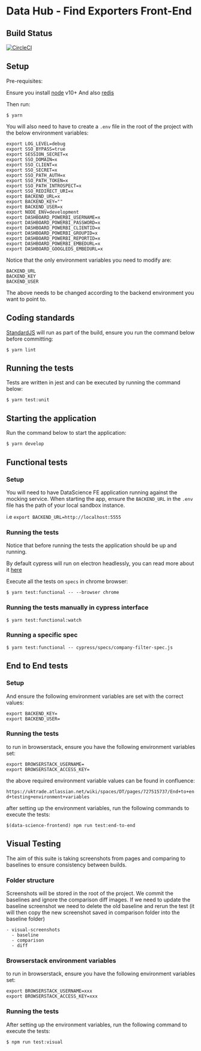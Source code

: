 # Data Hub - Find Exporters Front-End



## Build Status

[![CircleCI](https://circleci.com/gh/uktrade/data-science-frontend/tree/develop.svg?style=svg)](https://circleci.com/gh/uktrade/data-science-frontend/tree/develop)

## Setup

Pre-requisites:

Ensure you install [node](https://nodejs.org/en/download/) v10+ 
And also [redis](https://redis.io/topics/quickstart)

Then run:

`$ yarn`

You will also need to have to create a `.env` file in the root of the project
with the below environment variables:

```
export LOG_LEVEL=debug
export SSO_BYPASS=true
export SESSION_SECRET=x
export SSO_DOMAIN=x
export SSO_CLIENT=x
export SSO_SECRET=x
export SSO_PATH_AUTH=x
export SSO_PATH_TOKEN=x
export SSO_PATH_INTROSPECT=x
export SSO_REDIRECT_URI=x
export BACKEND_URL=x
export BACKEND_KEY=""
export BACKEND_USER=x
export NODE_ENV=development
export DASHBOARD_POWERBI_USERNAME=x
export DASHBOARD_POWERBI_PASSWORD=x
export DASHBOARD_POWERBI_CLIENTID=x
export DASHBOARD_POWERBI_GROUPID=x
export DASHBOARD_POWERBI_REPORTID=x
export DASHBOARD_POWERBI_EMBEDURL=x
export DASHBOARD_GOOGLEDS_EMBEDURL=x
```

Notice that the only environment variables you need to modify are:

```
BACKEND_URL
BACKEND_KEY
BACKEND_USER
```

The above needs to be changed according to the backend environment you want to point to.

## Coding standards

[StandardJS](https://standardjs.com/) will run as part of the build, ensure you run the command below before committing:

`$ yarn lint`

## Running the tests

Tests are written in jest and can be executed by running the command below:

`$ yarn test:unit`

## Starting the application

Run the command below to start the application:

`$ yarn develop`

## Functional tests

### Setup

You will need to have DataScience FE application running against the mocking service.
When starting the app, ensure the `BACKEND_URL` in the `.env` file has the path of your local sandbox instance.

i.e `export BACKEND_URL=http://localhost:5555`

### Running the tests

Notice that before running the tests the application should be up and running.

By default cypress will run on electron headlessly, you can read more about it [here](https://docs.cypress.io/guides/core-concepts/launching-browsers.html#Electron-Browser)

Execute all the tests on `specs` in chrome browser:

`$ yarn test:functional -- --browser chrome`

### Running the tests manually in cypress interface

`$ yarn test:functional:watch`

### Running a specific spec

`$ yarn test:functional -- cypress/specs/company-filter-spec.js`

## End to End tests

### Setup

And ensure the following environment variables are set with the correct values:

```
export BACKEND_KEY=
export BACKEND_USER=
```

### Running the tests

to run in browserstack, ensure you have the following environment variables set:

```
export BROWSERSTACK_USERNAME=
export BROWSERSTACK_ACCESS_KEY=
```

the above required environment variable values can be found in confluence:

`https://uktrade.atlassian.net/wiki/spaces/DT/pages/727515737/End+to+end+testing+environment+variables`

after setting up the environment variables, run the following commands to execute the tests:

`$(data-science-frontend) npm run test:end-to-end`

## Visual Testing

The aim of this suite is taking screenshots from pages and comparing to baselines
to ensure consistency between builds.

### Folder structure

Screenshots will be stored in the root of the project. We commit the baselines and ignore the comparison diff images. If we need to update the baseline screenshot we need to delete the old baseline and rerun the test (it will then copy the new screenshot saved in comparison folder into the baseline folder)

```
- visual-screenshots
  - baseline
  - comparison
  - diff
```

### Browserstack environment variables

to run in browserstack, ensure you have the following environment variables set:

```
export BROWSERSTACK_USERNAME=xxx
export BROWSERSTACK_ACCESS_KEY=xxx
```
### Running the tests
After setting up the environment variables, run the following command to execute the tests:

`$ npm run test:visual`
